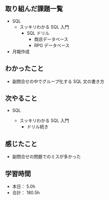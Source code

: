 ## 取り組んだ課題一覧

- SQL
  - スッキリわかる SQL 入門
    - SQL ドリル
      - 商店データベース
      - RPG データベース
- 月報作成

## わかったこと

- 副問合せの中でグループ化する SQL 文の書き方

## 次やること

- SQL

  - スッキリわかる SQL 入門
    - ドリル続き

## 感じたこと

- 副問合せの問題でのミスが多かった

## 学習時間

- 本日： 5.0h
- 合計： 180.5h
